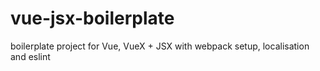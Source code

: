 # vue-jsx-boilerplate
boilerplate project for Vue, VueX + JSX with webpack setup, localisation and eslint
